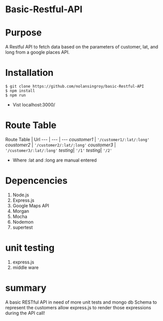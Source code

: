 # Basic-Restful-API
# Purpose 
A Restful API to fetch data based on the parameters of customer, lat, and long from a google places API.


# Installation
```
$ git clone https://github.com/nolansingroy/basic-Restful-API
$ npm install 
$ npm run 
```
* Vist localhost:3000/ 

# Route Table 
Route Table | Url
--- | --- | ---
*coustomer1* | `'/customer1/:lat/:long'` 
*coustomer2* | `'/customer2/:lat/:long'` 
*coustomer3* | `'/customer3/:lat/:long'` 
*testing*| `'/1'`
*testing*| `'/2'`

* Where :lat and :long are manual entered



# Depencencies 
  1. Node.js
  2. Express.js 
  3. Google Maps API 
  4. Morgan 
  5. Mocha 
  6. Nodemon
  7. supertest 

# unit testing
1. express.js 
2. middle ware 

# summary 
A basic RESTful API in need of more unit tests and mongo db Schema to represent the customers allow express.js to render those expressions during the API call! 




